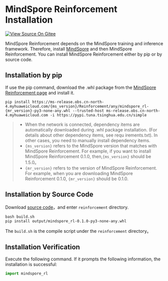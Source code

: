 # MindSpore Reinforcement Installation

[![View Source On Gitee](https://mindspore-website.obs.cn-north-4.myhuaweicloud.com/website-images/r1.7/resource/_static/logo_source_en.png)](https://gitee.com/mindspore/docs/blob/r1.7/docs/reinforcement/docs/source_en/reinforcement_install.md)

MindSpore Reinforcement depends on the MindSpore training and inference framework. Therefore, install [MindSpore](https://gitee.com/mindspore/mindspore#安装) and then MindSpore Reinforcement. You can install MindSpore Reinforcement either by pip or by source code.

## Installation by pip

If use the pip command, download the .whl package from the [MindSpore Reinforcement page](https://www.mindspore.cn/versions/en) and install it.

 ```shell
pip install https://ms-release.obs.cn-north-4.myhuaweicloud.com/{ms_version}/Reinforcement/any/mindspore_rl-{mr_version}-py3-none-any.whl --trusted-host ms-release.obs.cn-north-4.myhuaweicloud.com -i https://pypi.tuna.tsinghua.edu.cn/simple
```

> - When the network is connected, dependency items are automatically downloaded during .whl package installation. (For details about other dependency items, see requ    irements.txt). In other cases, you need to manually install dependency items.
> - `{ms_version}` refers to the MindSpore version that matches with MindSpore Reinforcement. For example, if you want to install MindSpore Reinforcement 0.1.0, then,`{ms_version}` should be 1.5.0。
> - `{mr_version}` refers to the version of MindSpore Reinforcement. For example, when you are downloading MindSpore Reinforcement 0.1.0, `{mr_version}` should be 0.1.0.

## Installation by Source Code

Download [source code](https://gitee.com/mindspore/reinforcement)，and enter `reinforcement` directory.

```shell
bash build.sh
pip install output/mindspore_rl-0.1.0-py3-none-any.whl
```

The `build.sh` is the compile script under the `reinforcement` directory。

## Installation Verification

Execute the following command. If it prompts the following information, the installation is successful:

```python
import mindspore_rl
```


